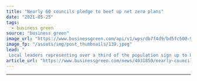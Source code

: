 ```yaml
---
title: "Nearly 60 councils pledge to beef up net zero plans"
date: "2021-05-25"
tags: 
  - business green
source: "business green"
image_url: "https://www.businessgreen.com/api/v1/wps/db7f4d9/bd5fc500-97f1-4551-8b2b-d67f856c77c6/4/london-view-185x114.jpeg"
image_fp: "/assets/img/post_thumbnails/139.jpeg"
lead: "
 Local leaders representing over a third of the population sign up to UK100 initiative that aims to deliver net zero emission communities by 2045 ..."
article_url: "https://www.businessgreen.com/news/4031850/nearly-councils-pledge-beef-net-zero-plans"
---
```


---
